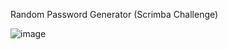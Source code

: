 Random Password Generator (Scrimba Challenge)

![image](https://github.com/Sinichi78/random-password-generator/assets/110324874/9a96679f-c49c-448f-86ed-a7c4766eaa15)
